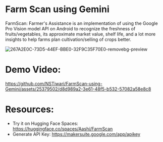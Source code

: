 # Farm Scan using Gemini
FarmScan: Farmer's Assistance is an implementation of using the Google Pro Vision model API on Android to recognize the freshness of fruits/vegetables, its approximate market value, shelf life, and a lot more insights to help farms plan cultivation/selling of crops better.

![267A2E0C-73D5-44EF-BBE0-32F9C35F70E0-removebg-preview](https://github.com/NSTiwari/FarmScan-using-Gemini/assets/25379502/9754f73d-8524-4286-93ac-20fb728f9633)

# Demo Video:
https://github.com/NSTiwari/FarmScan-using-Gemini/assets/25379502/d8d989a2-3e61-48f5-b532-57082a58e8c8


# Resources:
- Try it on Hugging Face Spaces: https://huggingface.co/spaces/Aashi/FarmScan
- Generate API Key: https://makersuite.google.com/app/apikey
